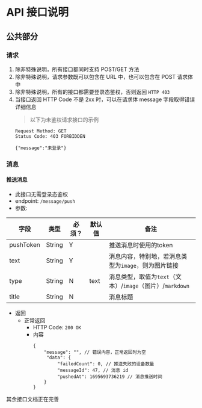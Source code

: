 # API 接口说明

## 公共部分

### 请求

1. 除非特殊说明，所有接口都同时支持 POST/GET 方法
2. 除非特殊说明，请求参数既可以包含在 URL 中，也可以包含在 POST 请求体中
3. 除非特殊说明，所有的接口都需要登录态鉴权，否则返回 `HTTP 403`
4. 当接口返回 HTTP Code 不是 2xx 时，可以在请求体 message 字段取得错误详细信息
    > 以下为未鉴权请求接口的示例
    ```
    Request Method: GET
    Status Code: 403 FORBIDDEN
   
   {"message":"未登录"}
   ```
   
### 消息

#### 推送消息

- 此接口无需登录态鉴权
- endpoint: `/message/push`
- 参数:

| 字段        | 类型     | 必须？ | 默认值  | 备注                                        |
|-----------|--------|-----|------|-------------------------------------------|
| pushToken | String | Y   |      | 推送消息时使用的token                             |
| text      | String | Y   |      | 消息内容，特别地，若消息类型为`image`，则为图片链接             |
| type      | String | N   | text | 消息类型，取值为`text`（文本）/`image`（图片）/`markdown` |
| title     | String | N   |      | 消息标题                                      |

- 返回
  - 正常返回 
    - HTTP Code: `200 OK`
    - 内容
        ```json5
        {
            "message": "", // 错误内容，正常返回时为空
             "data": {
                 "failedCount": 0, // 推送失败的设备数量
                 "messageId": 47, // 消息 id
                 "pushedAt": 1695693736219 // 消息推送时间
            }
        }
        ```
      
其余接口文档正在完善